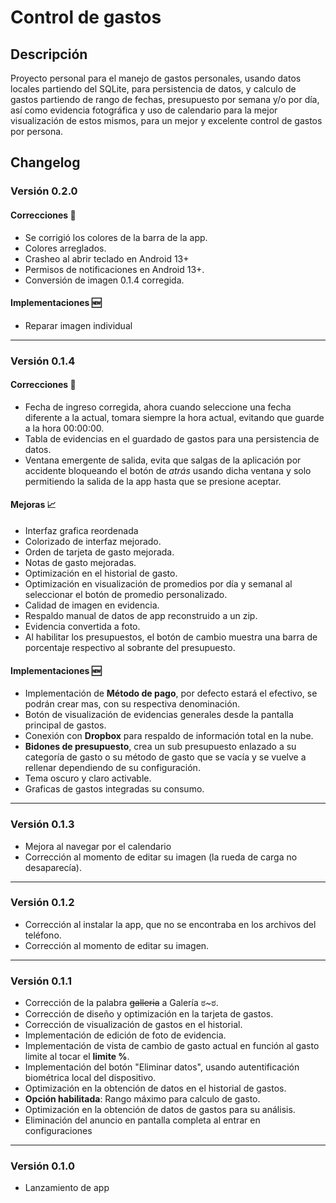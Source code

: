 # Control de gastos
## Descripción
Proyecto personal para el manejo de gastos personales, usando datos locales partiendo del SQLite, para persistencia de datos, y calculo de gastos partiendo de rango de fechas, presupuesto por semana y/o por día, así como evidencia fotográfica y uso de calendario para la mejor visualización de estos mismos, para un mejor y excelente control de gastos por persona.

## Changelog
### Versión 0.2.0
#### Correcciones 🔧
- Se corrigió los colores de la barra de la app.
- Colores arreglados.
- Crasheo al abrir teclado en Android 13+
- Permisos de notificaciones en Android 13+.
- Conversión de imagen 0.1.4 corregida.
#### Implementaciones 🆕
  - Reparar imagen individual
---
### Versión 0.1.4
#### Correcciones 🔧
- Fecha de ingreso corregida, ahora cuando seleccione una fecha diferente a la actual, tomara siempre la hora actual, evitando que guarde a la hora 00:00:00.
- Tabla de evidencias en el guardado de gastos para una persistencia de datos.
- Ventana emergente de salida, evita que salgas de la aplicación por accidente bloqueando el botón de *atrás* usando  dicha ventana y solo permitiendo la salida de la app hasta que se presione aceptar.
#### Mejoras 📈
- Interfaz grafica reordenada
- Colorizado de interfaz mejorado.
- Orden de tarjeta de gasto mejorada.
- Notas de gasto mejoradas.
- Optimización en el historial de gasto.
- Optimización en visualización de promedios por día y semanal al seleccionar el botón de promedio personalizado.
- Calidad de imagen en evidencia.
- Respaldo manual de datos de app reconstruido a un zip.
- Evidencia convertida a foto.
- Al habilitar los presupuestos, el botón de cambio muestra una barra de porcentaje respectivo al sobrante del presupuesto.
#### Implementaciones 🆕
  - Implementación de **Método de pago**, por defecto estará el efectivo, se podrán crear mas, con su respectiva denominación.
  - Botón de visualización de evidencias generales desde la pantalla principal de gastos.
  - Conexión con **Dropbox** para respaldo de información total en la nube.
  - **Bidones de presupuesto**, crea un sub presupuesto enlazado a su categoría de gasto o su método de gasto que se vacía y se vuelve a rellenar dependiendo de su configuración.
  - Tema oscuro y claro activable.
  - Graficas de gastos integradas su consumo.
  ---
### Versión 0.1.3
  - Mejora al navegar por el calendario
  - Corrección al momento de editar su imagen (la rueda de carga no desaparecía).
---
### Versión 0.1.2
  - Corrección al instalar la app, que no se encontraba en los archivos del teléfono.
  - Corrección al momento de editar su imagen.
---
### Versión 0.1.1
  - Corrección de la palabra ~~galleria~~ a Galería ಠ~ಠ.
  - Corrección de diseño y optimización en la tarjeta de gastos.
  - Corrección de visualización de gastos en el historial.
  - Implementación de edición de foto de evidencia.
  - Implementación de vista de cambio de gasto actual en función al gasto limite al tocar el **limite %**.
  - Implementación del botón "Eliminar datos", usando autentificación biométrica local del dispositivo.
  - Optimización en la obtención de datos en el historial de gastos.
  - **Opción habilitada**: Rango máximo para calculo de gasto.
  - Optimización en la obtención de datos de gastos para su análisis.
  - Eliminación del anuncio en pantalla completa al entrar en configuraciones
---
### Versión 0.1.0
  - Lanzamiento de app